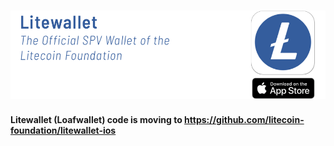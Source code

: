 [![Litewallet](/images/header-ios.png)](https://itunes.apple.com/us/app/loafwallet/id1119332592)
======================================

**Litewallet (Loafwallet) code is moving to https://github.com/litecoin-foundation/litewallet-ios**
